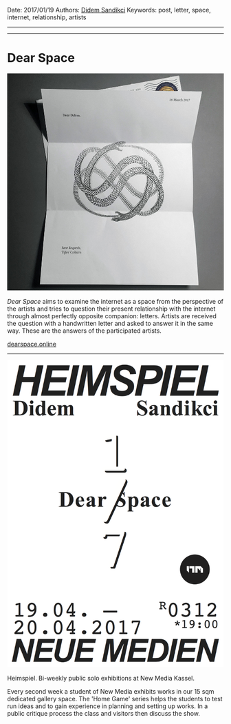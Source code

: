 Date: 2017/01/19
Authors: [Didem Sandikci](http://didemsandikci.com)
Keywords: post, letter, space, internet, relationship, artists

---
---

# Dear Space

![](dear-space.jpg)

_Dear Space_ aims to examine the internet as a space from the perspective of the artists and tries to question their present relationship with the internet through almost perfectly opposite companion: letters. Artists are received the question with a handwritten letter and asked to answer it in the same way. These are the answers of the participated artists.

[dearspace.online](http://dearspace.online/)

---

![](heimspiel_7_didem.png)

Heimspiel. Bi-weekly public solo exhibitions at New Media Kassel.

Every second week a student of New Media exhibits works in our 15 sqm
dedicated gallery space. The 'Home Game' series helps the students to
test run ideas and to gain experience in planning and setting up works.
In a public critique process the class and visitors then discuss the show.
